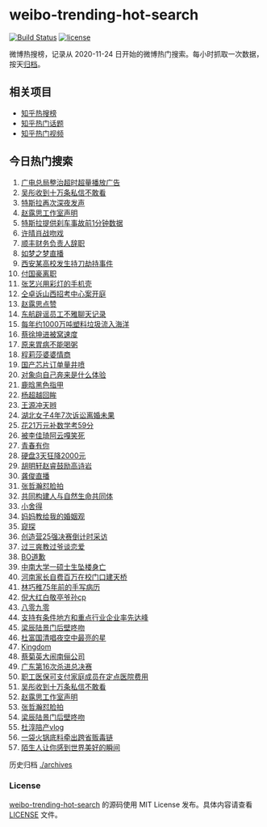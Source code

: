 # weibo-trending-hot-search

[![Build Status](https://github.com/justjavac/weibo-trending-hot-search/workflows/ci/badge.svg?branch=master)](https://github.com/justjavac/weibo-trending-hot-search/actions)
[![license](https://img.shields.io/github/license/justjavac/weibo-trending-hot-search)](https://github.com/justjavac/weibo-trending-hot-search/blob/master/LICENSE)

微博热搜榜，记录从 2020-11-24 日开始的微博热门搜索。每小时抓取一次数据，按天[归档](./archives)。

## 相关项目

- [知乎热搜榜](https://github.com/justjavac/zhihu-trending-top-search)
- [知乎热门话题](https://github.com/justjavac/zhihu-trending-hot-questions)
- [知乎热门视频](https://github.com/justjavac/zhihu-trending-hot-video)

## 今日热门搜索

<!-- BEGIN -->
<!-- 最后更新时间 Fri Apr 23 2021 01:21:27 GMT+0800 (China Standard Time) -->
1. [广电总局整治超时超量播放广告](https://s.weibo.com//weibo?q=%23%E5%B9%BF%E7%94%B5%E6%80%BB%E5%B1%80%E6%95%B4%E6%B2%BB%E8%B6%85%E6%97%B6%E8%B6%85%E9%87%8F%E6%92%AD%E6%94%BE%E5%B9%BF%E5%91%8A%23&Refer=new_time)
1. [吴彤收到十万条私信不敢看](https://s.weibo.com//weibo?q=%23%E5%90%B4%E5%BD%A4%E6%94%B6%E5%88%B0%E5%8D%81%E4%B8%87%E6%9D%A1%E7%A7%81%E4%BF%A1%E4%B8%8D%E6%95%A2%E7%9C%8B%23&Refer=top)
1. [特斯拉再次深夜发声](https://s.weibo.com//weibo?q=%23%E7%89%B9%E6%96%AF%E6%8B%89%E5%86%8D%E6%AC%A1%E6%B7%B1%E5%A4%9C%E5%8F%91%E5%A3%B0%23&Refer=top)
1. [赵露思工作室声明](https://s.weibo.com//weibo?q=%E8%B5%B5%E9%9C%B2%E6%80%9D%E5%B7%A5%E4%BD%9C%E5%AE%A4%E5%A3%B0%E6%98%8E&Refer=top)
1. [特斯拉提供刹车事故前1分钟数据](https://s.weibo.com//weibo?q=%23%E7%89%B9%E6%96%AF%E6%8B%89%E6%8F%90%E4%BE%9B%E5%88%B9%E8%BD%A6%E4%BA%8B%E6%95%85%E5%89%8D1%E5%88%86%E9%92%9F%E6%95%B0%E6%8D%AE%23&Refer=top)
1. [许晴肖战吻戏](https://s.weibo.com//weibo?q=%23%E8%AE%B8%E6%99%B4%E8%82%96%E6%88%98%E5%90%BB%E6%88%8F%23&Refer=top)
1. [顺丰财务负责人辞职](https://s.weibo.com//weibo?q=%E9%A1%BA%E4%B8%B0%E8%B4%A2%E5%8A%A1%E8%B4%9F%E8%B4%A3%E4%BA%BA%E8%BE%9E%E8%81%8C&Refer=top)
1. [如梦之梦直播](https://s.weibo.com//weibo?q=%E5%A6%82%E6%A2%A6%E4%B9%8B%E6%A2%A6%E7%9B%B4%E6%92%AD&Refer=top)
1. [西安某高校发生持刀劫持事件](https://s.weibo.com//weibo?q=%E8%A5%BF%E5%AE%89%E6%9F%90%E9%AB%98%E6%A0%A1%E5%8F%91%E7%94%9F%E6%8C%81%E5%88%80%E5%8A%AB%E6%8C%81%E4%BA%8B%E4%BB%B6&Refer=top)
1. [付国豪离职](https://s.weibo.com//weibo?q=%E4%BB%98%E5%9B%BD%E8%B1%AA%E7%A6%BB%E8%81%8C&Refer=top)
1. [张艺兴用彩灯的手机壳](https://s.weibo.com//weibo?q=%23%E5%BC%A0%E8%89%BA%E5%85%B4%E7%94%A8%E5%BD%A9%E7%81%AF%E7%9A%84%E6%89%8B%E6%9C%BA%E5%A3%B3%23&Refer=top)
1. [仝卓诉山西招考中心案开庭](https://s.weibo.com//weibo?q=%23%E4%BB%9D%E5%8D%93%E8%AF%89%E5%B1%B1%E8%A5%BF%E6%8B%9B%E8%80%83%E4%B8%AD%E5%BF%83%E6%A1%88%E5%BC%80%E5%BA%AD%23&Refer=top)
1. [赵露思点赞](https://s.weibo.com//weibo?q=%23%E8%B5%B5%E9%9C%B2%E6%80%9D%E7%82%B9%E8%B5%9E%23&Refer=top)
1. [东航辟谣员工不雅聊天记录](https://s.weibo.com//weibo?q=%23%E4%B8%9C%E8%88%AA%E8%BE%9F%E8%B0%A3%E5%91%98%E5%B7%A5%E4%B8%8D%E9%9B%85%E8%81%8A%E5%A4%A9%E8%AE%B0%E5%BD%95%23&Refer=top)
1. [每年约1000万吨塑料垃圾流入海洋](https://s.weibo.com//weibo?q=%23%E6%AF%8F%E5%B9%B4%E7%BA%A61000%E4%B8%87%E5%90%A8%E5%A1%91%E6%96%99%E5%9E%83%E5%9C%BE%E6%B5%81%E5%85%A5%E6%B5%B7%E6%B4%8B%23&Refer=top)
1. [蔡徐坤进被窝速度](https://s.weibo.com//weibo?q=%23%E8%94%A1%E5%BE%90%E5%9D%A4%E8%BF%9B%E8%A2%AB%E7%AA%9D%E9%80%9F%E5%BA%A6%23&Refer=top)
1. [原来胃病不能喝粥](https://s.weibo.com//weibo?q=%23%E5%8E%9F%E6%9D%A5%E8%83%83%E7%97%85%E4%B8%8D%E8%83%BD%E5%96%9D%E7%B2%A5%23&Refer=top)
1. [程莉莎婆婆情商](https://s.weibo.com//weibo?q=%23%E7%A8%8B%E8%8E%89%E8%8E%8E%E5%A9%86%E5%A9%86%E6%83%85%E5%95%86%23&Refer=top)
1. [国产芯片订单量井喷](https://s.weibo.com//weibo?q=%23%E5%9B%BD%E4%BA%A7%E8%8A%AF%E7%89%87%E8%AE%A2%E5%8D%95%E9%87%8F%E4%BA%95%E5%96%B7%23&Refer=top)
1. [对象向自己奔来是什么体验](https://s.weibo.com//weibo?q=%23%E5%AF%B9%E8%B1%A1%E5%90%91%E8%87%AA%E5%B7%B1%E5%A5%94%E6%9D%A5%E6%98%AF%E4%BB%80%E4%B9%88%E4%BD%93%E9%AA%8C%23&Refer=top)
1. [鹿晗黑色指甲](https://s.weibo.com//weibo?q=%23%E9%B9%BF%E6%99%97%E9%BB%91%E8%89%B2%E6%8C%87%E7%94%B2%23&Refer=top)
1. [杨超越回眸](https://s.weibo.com//weibo?q=%23%E6%9D%A8%E8%B6%85%E8%B6%8A%E5%9B%9E%E7%9C%B8%23&Refer=top)
1. [王源冲天辫](https://s.weibo.com//weibo?q=%23%E7%8E%8B%E6%BA%90%E5%86%B2%E5%A4%A9%E8%BE%AB%23&Refer=top)
1. [湖北女子4年7次诉讼离婚未果](https://s.weibo.com//weibo?q=%23%E6%B9%96%E5%8C%97%E5%A5%B3%E5%AD%904%E5%B9%B47%E6%AC%A1%E8%AF%89%E8%AE%BC%E7%A6%BB%E5%A9%9A%E6%9C%AA%E6%9E%9C%23&Refer=top)
1. [花21万元补数学考59分](https://s.weibo.com//weibo?q=%23%E8%8A%B121%E4%B8%87%E5%85%83%E8%A1%A5%E6%95%B0%E5%AD%A6%E8%80%8359%E5%88%86%23&Refer=top)
1. [被李佳琦阿云嘎笑死](https://s.weibo.com//weibo?q=%23%E8%A2%AB%E6%9D%8E%E4%BD%B3%E7%90%A6%E9%98%BF%E4%BA%91%E5%98%8E%E7%AC%91%E6%AD%BB%23&Refer=top)
1. [青春有你](https://s.weibo.com//weibo?q=%E9%9D%92%E6%98%A5%E6%9C%89%E4%BD%A0&Refer=top)
1. [硬盘3天狂降2000元](https://s.weibo.com//weibo?q=%23%E7%A1%AC%E7%9B%983%E5%A4%A9%E7%8B%82%E9%99%8D2000%E5%85%83%23&Refer=top)
1. [胡明轩赵睿鼓励高诗岩](https://s.weibo.com//weibo?q=%E8%83%A1%E6%98%8E%E8%BD%A9%E8%B5%B5%E7%9D%BF%E9%BC%93%E5%8A%B1%E9%AB%98%E8%AF%97%E5%B2%A9&Refer=top)
1. [龚俊直播](https://s.weibo.com//weibo?q=%E9%BE%9A%E4%BF%8A%E7%9B%B4%E6%92%AD&Refer=top)
1. [张哲瀚怼脸拍](https://s.weibo.com//weibo?q=%E5%BC%A0%E5%93%B2%E7%80%9A%E6%80%BC%E8%84%B8%E6%8B%8D&Refer=top)
1. [共同构建人与自然生命共同体](https://s.weibo.com//weibo?q=%E5%85%B1%E5%90%8C%E6%9E%84%E5%BB%BA%E4%BA%BA%E4%B8%8E%E8%87%AA%E7%84%B6%E7%94%9F%E5%91%BD%E5%85%B1%E5%90%8C%E4%BD%93&Refer=top)
1. [小舍得](https://s.weibo.com//weibo?q=%E5%B0%8F%E8%88%8D%E5%BE%97&Refer=top)
1. [妈妈教给我的婚姻观](https://s.weibo.com//weibo?q=%23%E5%A6%88%E5%A6%88%E6%95%99%E7%BB%99%E6%88%91%E7%9A%84%E5%A9%9A%E5%A7%BB%E8%A7%82%23&Refer=top)
1. [窥探](https://s.weibo.com//weibo?q=%E7%AA%A5%E6%8E%A2&Refer=top)
1. [创造营25强决赛倒计时采访](https://s.weibo.com//weibo?q=%23%E5%88%9B%E9%80%A0%E8%90%A525%E5%BC%BA%E5%86%B3%E8%B5%9B%E5%80%92%E8%AE%A1%E6%97%B6%E9%87%87%E8%AE%BF%23&Refer=top)
1. [过三爽教过爷谈恋爱](https://s.weibo.com//weibo?q=%23%E8%BF%87%E4%B8%89%E7%88%BD%E6%95%99%E8%BF%87%E7%88%B7%E8%B0%88%E6%81%8B%E7%88%B1%23&Refer=top)
1. [BO道歉](https://s.weibo.com//weibo?q=%23BO%E9%81%93%E6%AD%89%23&Refer=top)
1. [中南大学一硕士生坠楼身亡](https://s.weibo.com//weibo?q=%23%E4%B8%AD%E5%8D%97%E5%A4%A7%E5%AD%A6%E4%B8%80%E7%A1%95%E5%A3%AB%E7%94%9F%E5%9D%A0%E6%A5%BC%E8%BA%AB%E4%BA%A1%23&Refer=top)
1. [河南家长自费百万在校门口建天桥](https://s.weibo.com//weibo?q=%E6%B2%B3%E5%8D%97%E5%AE%B6%E9%95%BF%E8%87%AA%E8%B4%B9%E7%99%BE%E4%B8%87%E5%9C%A8%E6%A0%A1%E9%97%A8%E5%8F%A3%E5%BB%BA%E5%A4%A9%E6%A1%A5&Refer=top)
1. [林巧稚75年前的手写病历](https://s.weibo.com//weibo?q=%E6%9E%97%E5%B7%A7%E7%A8%9A75%E5%B9%B4%E5%89%8D%E7%9A%84%E6%89%8B%E5%86%99%E7%97%85%E5%8E%86&Refer=top)
1. [倪大红白敬亭爷孙cp](https://s.weibo.com//weibo?q=%23%E5%80%AA%E5%A4%A7%E7%BA%A2%E7%99%BD%E6%95%AC%E4%BA%AD%E7%88%B7%E5%AD%99cp%23&Refer=top)
1. [八零九零](https://s.weibo.com//weibo?q=%E5%85%AB%E9%9B%B6%E4%B9%9D%E9%9B%B6&Refer=top)
1. [支持有条件地方和重点行业企业率先达峰](https://s.weibo.com//weibo?q=%E6%94%AF%E6%8C%81%E6%9C%89%E6%9D%A1%E4%BB%B6%E5%9C%B0%E6%96%B9%E5%92%8C%E9%87%8D%E7%82%B9%E8%A1%8C%E4%B8%9A%E4%BC%81%E4%B8%9A%E7%8E%87%E5%85%88%E8%BE%BE%E5%B3%B0&Refer=top)
1. [梁辰陆景门后壁咚吻](https://s.weibo.com//weibo?q=%23%E6%A2%81%E8%BE%B0%E9%99%86%E6%99%AF%E9%97%A8%E5%90%8E%E5%A3%81%E5%92%9A%E5%90%BB%23&Refer=top)
1. [杜富国清唱夜空中最亮的星](https://s.weibo.com//weibo?q=%E6%9D%9C%E5%AF%8C%E5%9B%BD%E6%B8%85%E5%94%B1%E5%A4%9C%E7%A9%BA%E4%B8%AD%E6%9C%80%E4%BA%AE%E7%9A%84%E6%98%9F&Refer=top)
1. [Kingdom](https://s.weibo.com//weibo?q=Kingdom&Refer=top)
1. [蔡菊英大闹南俪公司](https://s.weibo.com//weibo?q=%23%E8%94%A1%E8%8F%8A%E8%8B%B1%E5%A4%A7%E9%97%B9%E5%8D%97%E4%BF%AA%E5%85%AC%E5%8F%B8%23&Refer=top)
1. [广东第16次杀进总决赛](https://s.weibo.com//weibo?q=%23%E5%B9%BF%E4%B8%9C%E7%AC%AC16%E6%AC%A1%E6%9D%80%E8%BF%9B%E6%80%BB%E5%86%B3%E8%B5%9B%23&Refer=top)
1. [职工医保可支付家庭成员在定点医院费用](https://s.weibo.com//weibo?q=%23%E8%81%8C%E5%B7%A5%E5%8C%BB%E4%BF%9D%E5%8F%AF%E6%94%AF%E4%BB%98%E5%AE%B6%E5%BA%AD%E6%88%90%E5%91%98%E5%9C%A8%E5%AE%9A%E7%82%B9%E5%8C%BB%E9%99%A2%E8%B4%B9%E7%94%A8%23&Refer=new_time)
1. [吴彤收到十万条私信不敢看](https://s.weibo.com//weibo?q=%E5%90%B4%E5%BD%A4%E6%94%B6%E5%88%B0%E5%8D%81%E4%B8%87%E6%9D%A1%E7%A7%81%E4%BF%A1%E4%B8%8D%E6%95%A2%E7%9C%8B&Refer=top)
1. [赵露思工作室声明](https://s.weibo.com//weibo?q=%23%E8%B5%B5%E9%9C%B2%E6%80%9D%E5%B7%A5%E4%BD%9C%E5%AE%A4%E5%A3%B0%E6%98%8E%23&Refer=top)
1. [张哲瀚怼脸拍](https://s.weibo.com//weibo?q=%23%E5%BC%A0%E5%93%B2%E7%80%9A%E6%80%BC%E8%84%B8%E6%8B%8D%23&Refer=top)
1. [梁辰陆景门后壁咚吻](https://s.weibo.com//weibo?q=%E6%A2%81%E8%BE%B0%E9%99%86%E6%99%AF%E9%97%A8%E5%90%8E%E5%A3%81%E5%92%9A%E5%90%BB&Refer=top)
1. [杜淳陪产vlog](https://s.weibo.com//weibo?q=%23%E6%9D%9C%E6%B7%B3%E9%99%AA%E4%BA%A7vlog%23&Refer=top)
1. [一袋火锅底料牵出跨省贩毒链](https://s.weibo.com//weibo?q=%23%E4%B8%80%E8%A2%8B%E7%81%AB%E9%94%85%E5%BA%95%E6%96%99%E7%89%B5%E5%87%BA%E8%B7%A8%E7%9C%81%E8%B4%A9%E6%AF%92%E9%93%BE%23&Refer=top)
1. [陌生人让你感到世界美好的瞬间](https://s.weibo.com//weibo?q=%23%E9%99%8C%E7%94%9F%E4%BA%BA%E8%AE%A9%E4%BD%A0%E6%84%9F%E5%88%B0%E4%B8%96%E7%95%8C%E7%BE%8E%E5%A5%BD%E7%9A%84%E7%9E%AC%E9%97%B4%23&Refer=top)
<!-- END -->

历史归档 [./archives](./archives)

### License

[weibo-trending-hot-search](https://github.com/justjavac/weibo-trending-hot-search) 的源码使用 MIT License 发布。具体内容请查看 [LICENSE](./LICENSE) 文件。
